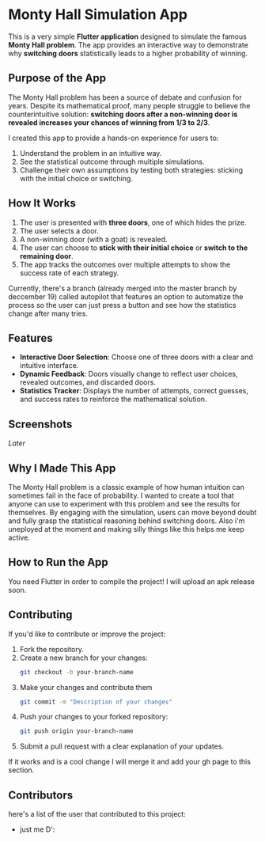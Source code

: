 # Monty Hall Simulation App

This is a very simple **Flutter application** designed to simulate the famous **Monty Hall problem**. The app provides an interactive way to demonstrate why **switching doors** statistically leads to a higher probability of winning.

## Purpose of the App

The Monty Hall problem has been a source of debate and confusion for years. Despite its mathematical proof, many people struggle to believe the counterintuitive solution: **switching doors after a non-winning door is revealed increases your chances of winning from 1/3 to 2/3**.

I created this app to provide a hands-on experience for users to:
1. Understand the problem in an intuitive way.
2. See the statistical outcome through multiple simulations.
3. Challenge their own assumptions by testing both strategies: sticking with the initial choice or switching.

## How It Works

1. The user is presented with **three doors**, one of which hides the prize.
2. The user selects a door.
3. A non-winning door (with a goat) is revealed.
4. The user can choose to **stick with their initial choice** or **switch to the remaining door**.
5. The app tracks the outcomes over multiple attempts to show the success rate of each strategy.

Currently, there's a branch (already merged into the master branch by deccember 19) called autopilot that features an option to automatize the process so the user can just press a button and see how the statistics change after many tries.

## Features

- **Interactive Door Selection**: Choose one of three doors with a clear and intuitive interface.
- **Dynamic Feedback**: Doors visually change to reflect user choices, revealed outcomes, and discarded doors.
- **Statistics Tracker**: Displays the number of attempts, correct guesses, and success rates to reinforce the mathematical solution.

## Screenshots

_Later_

## Why I Made This App

The Monty Hall problem is a classic example of how human intuition can sometimes fail in the face of probability. I wanted to create a tool that anyone can use to experiment with this problem and see the results for themselves. By engaging with the simulation, users can move beyond doubt and fully grasp the statistical reasoning behind switching doors.
Also i'm uneployed at the moment and making silly things like this helps me keep active.

## How to Run the App

You need Flutter in order to compile the project! 
I will upload an apk release soon.

## Contributing

If you'd like to contribute or improve the project:

1. Fork the repository.
2. Create a new branch for your changes:
   ```bash
   git checkout -b your-branch-name
3. Make your changes and contribute them
   ```bash
   git commit -m "Description of your changes"
4. Push your changes to your forked repository:
   ```bash
   git push origin your-branch-name
5. Submit a pull request with a clear explanation of your updates.

If it works and is a cool change I will merge it and add your gh page to this section.

## Contributors
here's a list of the user that contributed to this project:
- just me D':
